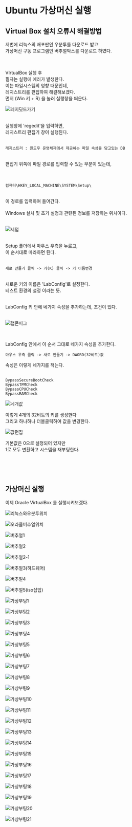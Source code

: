 # Ubuntu 가상머신 실행
## Virtual Box 설치 오류시 해결방법

저번에 리눅스의 배포판인 우분투를 다운로드 받고<br/>
가상머신 구동 프로그램인 버추얼박스를 다운로드 하였다.<br/>
<br/>
<br/>

VIrtualBox 실행 후<br/>
필자는 실행에 에러가 발생한다.<br/>
이는 파일시스템의 영향 때문인데,<br/>
레지스트리를 편집하여 해결해보겠다.<br/>
먼저 (Win 키 + R) 을 눌러 실행창을 띄운다.

![레지딧드가기](https://github.com/user-attachments/assets/50ebfaad-f99c-4be6-a592-24ca7b45547f)

<br/>
실행창에 'regedit'을 입력하면,<br/>
레지스트리 편집기 창이 실행된다.<br/>
<br/>

`레지스트리 : 윈도우 운영체제에서 제공하는 파일 속성을 담고있는 DB`


<br/>
편집기 위쪽에 파일 경로를 입력할 수 있는 부분이 있는데,<br/>
<br/>
<br/>

```
컴퓨터\HKEY_LOCAL_MACHINE\SYSTEM\Setup\
```

<br/>
이 경로를 입력하여 들어간다.<br/>
<br/>
Windows 설치 및 초기 설정과 관련된 정보를 저장하는 위치이다.<br/>
<br/>

![세텁](https://github.com/user-attachments/assets/226fb458-0ce6-43c7-a91d-f1722ef74a42)


<br/>
Setup 폴더에서 마우스 우측을 누르고,<br/>
이 순서대로 따라하면 된다.<br/>
<br/>

`새로 만들기 클릭 -> 키(K) 클릭 -> 키 이름변경`

<br/>
새로운 키의 이름은 'LabConfig'로 설정한다.<br/>
테스트 환경의 설정 이라는 뜻.<br/>
<br/>

LabConfig 키 안에 네가지 속성을 추가하는데, 조건이 있다.<br/>
<br/>

![랩콘피그](https://github.com/user-attachments/assets/5d4d6efd-2a84-400c-9e3a-e9128a920bde)

<br/>

LabConfig 안에서 이 순서 그대로 네가지 속성을 추가한다.

`마우스 우측 클릭 -> 새로 만들기 -> DWORD(32비트)값`

속성은 이렇게 네가지를 적는다.<br/>
<br/>

```
BypassSecureBootCheck
BypassTPMCheck
BypassCPUCheck
BypassRAMCheck
```
![네개값](https://github.com/user-attachments/assets/ccb0ce98-9520-47b2-b794-d1a3a7600b1d)

이렇게 4개의 32비트의 키를 생성한다<br/>
그리고 하나하나 더블클릭하여 값을 변경한다.<br/>

![값편집](https://github.com/user-attachments/assets/99813adb-f857-459c-a30c-cf42b7d84a3a)

기본값은 0으로 설정되어 있지만<br/>
1로 모두 변환하고 시스템을 재부팅한다.<br/>
<br/>
<br/>
<br/>
<br/>

## 가상머신 실행

이제 Oracle VirtualBox 를 실행시켜보겠다.<br/>

![리눅스와우분투위치](https://github.com/user-attachments/assets/b735fc7d-26f9-4c87-babe-c45564f9abb9)


![오라클버추얼위치](https://github.com/user-attachments/assets/9af36aa9-0595-4724-bd30-b386165bd550)


![버추얼1](https://github.com/user-attachments/assets/8913ac1e-ffb5-4285-a61d-013a1b91cae0)


![버추얼2](https://github.com/user-attachments/assets/034d9548-ef5a-4f43-9061-1c9a98bab9ae)



![버추얼2-1](https://github.com/user-attachments/assets/561ba516-a252-4a10-be09-329fe231a51d)


![버추얼3(하드웨어)](https://github.com/user-attachments/assets/ca40adcd-4d85-4641-8720-517122478dce)


![버추얼4](https://github.com/user-attachments/assets/e65540be-f9a7-4039-a849-d0b6c7407ebd)



![버추얼5(iso삽입)](https://github.com/user-attachments/assets/2784ed9b-260d-4b94-ba6b-f26b90683672)


![가상부팅1](https://github.com/user-attachments/assets/204da9d6-723c-4a9c-82f2-78ce591fad71)


![가상부팅2](https://github.com/user-attachments/assets/0e59e8e1-c1a4-4577-9a26-9e03d1fdbc57)


![가상부팅3](https://github.com/user-attachments/assets/af8ba566-09fc-455e-b7c7-1aa4ce4a8343)

![가상부팅4](https://github.com/user-attachments/assets/f79d53ec-445b-442c-833e-215cc6c24f0b)


![가상부팅5](https://github.com/user-attachments/assets/c8a60370-5789-40b7-96da-a7bd1dd3d930)


![가상부팅6](https://github.com/user-attachments/assets/290aafab-4e1d-41aa-8f72-4e658b10a74f)

![가상부팅7](https://github.com/user-attachments/assets/98e6af74-80d2-4ba4-bfa6-94a72df0f314)


![가상부팅8](https://github.com/user-attachments/assets/a03e408e-2b39-4b28-8ffc-1b8e77a1be8d)


![가상부팅9](https://github.com/user-attachments/assets/ce147d9c-0b52-4257-b713-c052269c33b8)

![가상부팅10](https://github.com/user-attachments/assets/ec1f7365-4256-4d02-b608-8fa2f9896798)



![가상부팅11](https://github.com/user-attachments/assets/4c8a6914-9889-4802-9b63-5eafaee568b1)


![가상부팅12](https://github.com/user-attachments/assets/5ca33395-79b3-4cec-9023-810fbadf98fc)


![가상부팅13](https://github.com/user-attachments/assets/e6aca1e1-f529-47eb-8128-2a698649d24a)


![가상부팅14](https://github.com/user-attachments/assets/7b93cf90-4482-4a6a-ab06-26522ba99051)

![가상부팅15](https://github.com/user-attachments/assets/97b5d2b1-5c7e-4dc9-93d7-e848ff9b9b0c)


![가상부팅16](https://github.com/user-attachments/assets/8812fddc-351e-4e59-b8f0-9b398abcf332)


![가상부팅17](https://github.com/user-attachments/assets/067f32cc-7bb5-435e-8524-9375e13cdbbf)

![가상부팅18](https://github.com/user-attachments/assets/ffcf4012-e48d-4ab4-936b-11ea4691364a)


![가상부팅19](https://github.com/user-attachments/assets/1d7716f6-6243-4100-b037-0a0832125bd0)

![가상부팅20](https://github.com/user-attachments/assets/c7291a29-9e5b-4be9-8f44-82c46c821bd9)


![가상부팅21](https://github.com/user-attachments/assets/157c74f3-5685-43a2-93e4-eff5dd6e2936)
